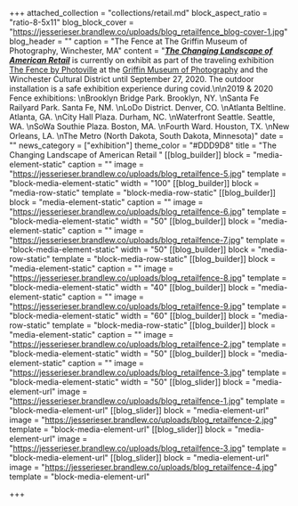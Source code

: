 +++
attached_collection = "collections/retail.md"
block_aspect_ratio = "ratio-8-5x11"
blog_block_cover = "https://jesserieser.brandlew.co/uploads/blog_retailfence_blog-cover-1.jpg"
blog_header = ""
caption = "The Fence at The Griffin Museum of Photography, Winchester, MA"
content = "[**_The Changing Landscape of American Retail_**](https://jesserieser.com/projects/changing-landscape-american-retail/) is currently on exhibit as part of the traveling exhibition [The Fence by Photoville](https://fence.photoville.com/host-cities/) at the [Griffin Museum of Photography](https://griffinmuseum.org/event/photoville-fence-winchester/) and the Winchester Cultural District until September 27, 2020. The outdoor installation is a safe exhibition experience during covid.\n\n2019 & 2020 Fence exhibitions:  \nBrooklyn Bridge Park. Brooklyn, NY.  \nSanta Fe Railyard Park. Santa Fe, NM.  \nLoDo District. Denver, CO.  \nAtlanta Beltline. Atlanta, GA.  \nCity Hall Plaza. Durham, NC.  \nWaterfront Seattle. Seattle, WA.  \nSoWa Southie Plaza. Boston, MA.  \nFourth Ward. Houston, TX.  \nNew Orleans, LA.   \nThe Metro (North Dakota, South Dakota, Minnesota)"
date = ""
news_category = ["exhibition"]
theme_color = "#DDD9D8"
title = "The Changing Landscape of American Retail "
[[blog_builder]]
block = "media-element-static"
caption = ""
image = "https://jesserieser.brandlew.co/uploads/blog_retailfence-5.jpg"
template = "block-media-element-static"
width = "100"
[[blog_builder]]
block = "media-row-static"
template = "block-media-row-static"
[[blog_builder]]
block = "media-element-static"
caption = ""
image = "https://jesserieser.brandlew.co/uploads/blog_retailfence-6.jpg"
template = "block-media-element-static"
width = "50"
[[blog_builder]]
block = "media-element-static"
caption = ""
image = "https://jesserieser.brandlew.co/uploads/blog_retailfence-7.jpg"
template = "block-media-element-static"
width = "50"
[[blog_builder]]
block = "media-row-static"
template = "block-media-row-static"
[[blog_builder]]
block = "media-element-static"
caption = ""
image = "https://jesserieser.brandlew.co/uploads/blog_retailfence-8.jpg"
template = "block-media-element-static"
width = "40"
[[blog_builder]]
block = "media-element-static"
caption = ""
image = "https://jesserieser.brandlew.co/uploads/blog_retailfence-9.jpg"
template = "block-media-element-static"
width = "60"
[[blog_builder]]
block = "media-row-static"
template = "block-media-row-static"
[[blog_builder]]
block = "media-element-static"
caption = ""
image = "https://jesserieser.brandlew.co/uploads/blog_retailfence-2.jpg"
template = "block-media-element-static"
width = "50"
[[blog_builder]]
block = "media-element-static"
caption = ""
image = "https://jesserieser.brandlew.co/uploads/blog_retailfence-3.jpg"
template = "block-media-element-static"
width = "50"
[[blog_slider]]
block = "media-element-url"
image = "https://jesserieser.brandlew.co/uploads/blog_retailfence-1.jpg"
template = "block-media-element-url"
[[blog_slider]]
block = "media-element-url"
image = "https://jesserieser.brandlew.co/uploads/blog_retailfence-2.jpg"
template = "block-media-element-url"
[[blog_slider]]
block = "media-element-url"
image = "https://jesserieser.brandlew.co/uploads/blog_retailfence-3.jpg"
template = "block-media-element-url"
[[blog_slider]]
block = "media-element-url"
image = "https://jesserieser.brandlew.co/uploads/blog_retailfence-4.jpg"
template = "block-media-element-url"

+++
